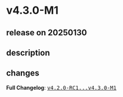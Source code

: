 # v4.3.0-M1

## release on 20250130

## description

## changes

<strong>Full Changelog</strong>: <a class="commit-link" href="https://github.com/spring-cloud/spring-cloud-bus/compare/v4.2.0-RC1...v4.3.0-M1"><tt>v4.2.0-RC1...v4.3.0-M1</tt></a>

